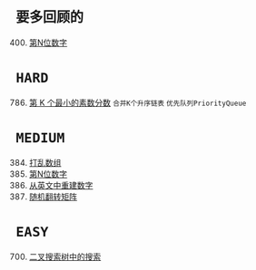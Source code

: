`要多回顾的`
===

400. [第N位数字](medium/leetcode400.java)

`HARD`
===

786. [第 K 个最小的素数分数](hard/leetcode786.java) `合并K个升序链表` `优先队列PriorityQueue`

`MEDIUM`
===

384. [打乱数组](medium/leetcode384.java) 
400. [第N位数字](medium/leetcode400.java)
423. [从英文中重建数字](medium/leetcode423.java) 
519. [随机翻转矩阵](medium/leetcode519.java)

`EASY`
===

700. [二叉搜索树中的搜索](easy/leetcode700.java)

